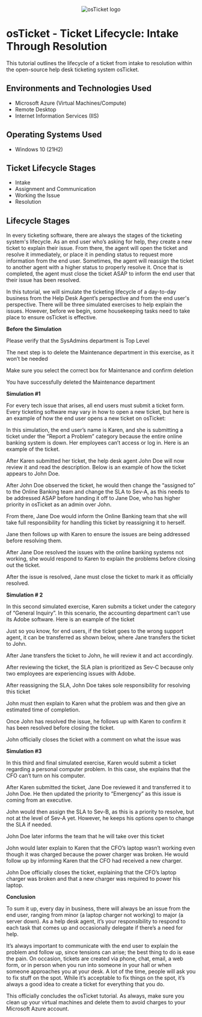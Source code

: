 <p align="center">
<img src="https://i.imgur.com/Clzj7Xs.png" alt="osTicket logo"/>
</p>

<h1>osTicket - Ticket Lifecycle: Intake Through Resolution</h1>
This tutorial outlines the lifecycle of a ticket from intake to resolution within the open-source help desk ticketing system osTicket.<br />


<h2>Environments and Technologies Used</h2>

- Microsoft Azure (Virtual Machines/Compute)
- Remote Desktop
- Internet Information Services (IIS)

<h2>Operating Systems Used </h2>

- Windows 10</b> (21H2)

<h2>Ticket Lifecycle Stages</h2>

- Intake
- Assignment and Communication
- Working the Issue
- Resolution

<h2>Lifecycle Stages</h2>

In every ticketing software, there are always the stages of the ticketing system's lifecycle. As an end user who’s asking for help, they create a new ticket to explain their issue. From there, the agent will open the ticket and resolve it immediately, or place it in pending status to request more information from the end user. Sometimes, the agent will reassign the ticket to another agent with a higher status to properly resolve it. Once that is completed, the agent must close the ticket ASAP to inform the end user that their issue has been resolved. 

In this tutorial, we will simulate the ticketing lifecycle of a day-to-day business from the Help Desk Agent’s perspective and from the end user's perspective. There will be three simulated exercises to help explain the issues. However, before we begin, some housekeeping tasks need to take place to ensure osTicket is effective.

**Before the Simulation**

Please verify that the SysAdmins department is Top Level
 
The next step is to delete the Maintenance department in this exercise, as it won’t be needed
 
Make sure you select the correct box for Maintenance and confirm deletion
 
You have successfully deleted the Maintenance department
 
**Simulation #1**

For every tech issue that arises, all end users must submit a ticket form. Every ticketing software may vary in how to open a new ticket, but here is an example of how the end user opens a new ticket on osTicket:
 
In this simulation, the end user’s name is Karen, and she is submitting a ticket under the “Report a Problem” category because the entire online banking system is down. Her employees can’t access or log in. Here is an example of the ticket.
 
After Karen submitted her ticket, the help desk agent John Doe will now review it and read the description. Below is an example of how the ticket appears to John Doe.
 
After John Doe observed the ticket, he would then change the “assigned to” to the Online Banking team and change the SLA to Sev-A, as this needs to be addressed ASAP before handing it off to Jane Doe, who has higher priority in osTicket as an admin over John. 
 
From there, Jane Doe would inform the Online Banking team that she will take full responsibility for handling this ticket by reassigning it to herself.
 
Jane then follows up with Karen to ensure the issues are being addressed before resolving them.
 
After Jane Doe resolved the issues with the online banking systems not working, she would respond to Karen to explain the problems before closing out the ticket.
 
After the issue is resolved, Jane must close the ticket to mark it as officially resolved.
 
**Simulation # 2**

In this second simulated exercise, Karen submits a ticket under the category of “General Inquiry”. In this scenario, the accounting department can’t use its Adobe software. Here is an example of the ticket
 
Just so you know, for end users, if the ticket goes to the wrong support agent, it can be transferred as shown below, where Jane transfers the ticket to John.
 
After Jane transfers the ticket to John, he will review it and act accordingly.
 
After reviewing the ticket, the SLA plan is prioritized as Sev-C because only two employees are experiencing issues with Adobe.
 
After reassigning the SLA, John Doe takes sole responsibility for resolving this ticket
 
John must then explain to Karen what the problem was and then give an estimated time of completion.
 
Once John has resolved the issue, he follows up with Karen to confirm it has been resolved before closing the ticket.
 
John officially closes the ticket with a comment on what the issue was
 
**Simulation #3**

In this third and final simulated exercise, Karen would submit a ticket regarding a personal computer problem. In this case, she explains that the CFO can’t turn on his computer.
 
After Karen submitted the ticket, Jane Doe reviewed it and transferred it to John Doe. He then updated the priority to “Emergency” as this issue is coming from an executive.
 
John would then assign the SLA to Sev-B, as this is a priority to resolve, but not at the level of Sev-A yet. However, he keeps his options open to change the SLA if needed.
 
John Doe later informs the team that he will take over this ticket
 
John would later explain to Karen that the CFO’s laptop wasn’t working even though it was charged because the power charger was broken. He would follow up by informing Karen that the CFO had received a new charger.
 
John Doe officially closes the ticket, explaining that the CFO’s laptop charger was broken and that a new charger was required to power his laptop.
 
**Conclusion**

To sum it up, every day in business, there will always be an issue from the end user, ranging from minor (a laptop charger not working) to major (a server down). As a help desk agent, it’s your responsibility to respond to each task that comes up and occasionally delegate if there’s a need for help. 
  
It’s always important to communicate with the end user to explain the problem and follow up, since tensions can arise; the best thing to do is ease the pain. On occasion, tickets are created via phone, chat, email, a web form, or in person when you run into someone in your hall or when someone approaches you at your desk. A lot of the time, people will ask you to fix stuff on the spot. While it’s acceptable to fix things on the spot, it’s always a good idea to create a ticket for everything that you do.

This officially concludes the osTicket tutorial. As always, make sure you clean up your virtual machines and delete them to avoid charges to your Microsoft Azure account.

</p>
<br />
